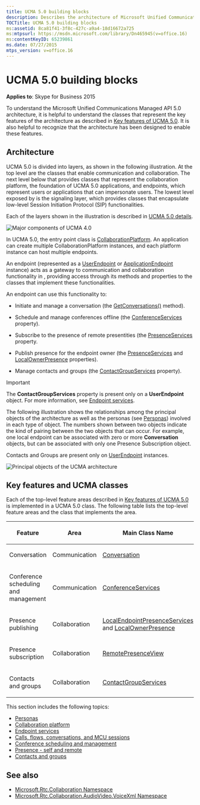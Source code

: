 ```yaml
---
title: UCMA 5.0 building blocks
description: Describes the architecture of Microsoft Unified Communications Managed 5.0, which includes communication, collaboration, platform and endpoints, and signaling.
TOCTitle: UCMA 5.0 building blocks
ms:assetid: 8ca81f41-3f8c-427c-a9a4-18d16672a725
ms:mtpsurl: https://msdn.microsoft.com/library/Dn465945(v=office.16)
ms:contentKeyID: 65239861
ms.date: 07/27/2015
mtps_version: v=office.16
---
```


# UCMA 5.0 building blocks

**Applies to**: Skype for Business 2015

To understand the Microsoft Unified Communications Managed API 5.0 architecture, it is helpful to understand the classes that represent the key features of the architecture as described in [Key features of UCMA 5.0](key-features-of-ucma-5-0.md). It is also helpful to recognize that the architecture has been designed to enable these features.

## Architecture

UCMA 5.0 is divided into layers, as shown in the following illustration. At the top level are the classes that enable communication and collaboration. The next level below that provides classes that represent the collaboration platform, the foundation of UCMA 5.0 applications, and endpoints, which represent users or applications that can impersonate users. The lowest level exposed by is the signaling layer, which provides classes that encapsulate low-level Session Initiation Protocol (SIP) functionalities.

Each of the layers shown in the illustration is described in [UCMA 5.0 details](ucma-5-0-details.md).

![Major components of UCMA 4.0](images/Dn465945.UCMA-Blocks(Office.16).png "Major components of UCMA 4.0")

In UCMA 5.0, the entry point class is [CollaborationPlatform](/dotnet/api/microsoft.rtc.collaboration.collaborationplatform&preserve-view=true). An application can create multiple CollaborationPlatform instances, and each platform instance can host multiple endpoints.

An endpoint (represented as a [UserEndpoint](/dotnet/api/microsoft.rtc.collaboration.userendpoint&preserve-view=true) or [ApplicationEndpoint](/dotnet/api/microsoft.rtc.collaboration.applicationendpoint&preserve-view=true) instance) acts as a gateway to communication and collaboration functionality in , providing access through its methods and properties to the classes that implement these functionalities.

An endpoint can use this functionality to:


- Initiate and manage a conversation (the [GetConversations()](https://msdn.microsoft.com/library/hh349978\(v=office.16\)) method).

- Schedule and manage conferences offline (the [ConferenceServices](https://msdn.microsoft.com/library/hh161814\(v=office.16\)) property).

- Subscribe to the presence of remote presentities (the [PresenceServices](https://msdn.microsoft.com/library/hh384331\(v=office.16\)) property.

- Publish presence for the endpoint owner (the [PresenceServices](https://msdn.microsoft.com/library/hh384331\(v=office.16\)) and [LocalOwnerPresence](https://msdn.microsoft.com/library/hh348476\(v=office.16\)) properties).

- Manage contacts and groups (the [ContactGroupServices](https://msdn.microsoft.com/library/hh383122\(v=office.16\)) property).
    
> [!IMPORTANT]
> The **ContactGroupServices** property is present only on a **UserEndpoint** object. For more information, see [Endpoint services](endpoint-services.md).


The following illustration shows the relationships among the principal objects of the architecture as well as the personas (see [Personas](personas.md)) involved in each type of object. The numbers shown between two objects indicate the kind of pairing between the two objects that can occur. For example, one local endpoint can be associated with zero or more **Conversation** objects, but can be associated with only one Presence Subscription object.

Contacts and Groups are present only on [UserEndpoint](/dotnet/api/microsoft.rtc.collaboration.userendpoint&preserve-view=true) instances.

![Principal objects of the UCMA architecture](images/Dn465945.UcmaArch01(Office.16).jpg "Principal objects of the UCMA architecture")

## Key features and UCMA classes

Each of the top-level feature areas described in [Key features of UCMA 5.0](key-features-of-ucma-5-0.md) is implemented in a UCMA 5.0 class. The following table lists the top-level feature areas and the class that implements the area.

<table>
<colgroup>
<col />
<col />
<col />
</colgroup>
<thead>
<tr class="header">
<th><p>Feature</p></th>
<th><p>Area</p></th>
<th><p>Main Class Name</p></th>
</tr>
</thead>
<tbody>
<tr class="odd">
<td><p>Conversation</p></td>
<td><p>Communication</p></td>
<td><p><a href="https://msdn.microsoft.com/library/hh349224(v=office.16)">Conversation</a></p></td>
</tr>
<tr class="even">
<td><p>Conference scheduling and management</p></td>
<td><p>Communication</p></td>
<td><p><a href="https://msdn.microsoft.com/library/hh348907(v=office.16)">ConferenceServices</a></p></td>
</tr>
<tr class="odd">
<td><p>Presence publishing</p></td>
<td><p>Collaboration</p></td>
<td><p><a href="https://msdn.microsoft.com/library/hh350157(v=office.16)">LocalEndpointPresenceServices</a> and <a href="https://msdn.microsoft.com/library/hh382370(v=office.16)">LocalOwnerPresence</a></p></td>
</tr>
<tr class="even">
<td><p>Presence subscription</p></td>
<td><p>Collaboration</p></td>
<td><p><a href="https://msdn.microsoft.com/library/hh381152(v=office.16)">RemotePresenceView</a></p></td>
</tr>
<tr class="odd">
<td><p>Contacts and groups</p></td>
<td><p>Collaboration</p></td>
<td><p><a href="https://msdn.microsoft.com/library/hh381099(v=office.16)">ContactGroupServices</a></p></td>
</tr>
</tbody>
</table>

This section includes the following topics:

- [Personas](personas.md)
- [Collaboration platform](collaboration-platform.md)
- [Endpoint services](endpoint-services.md)
- [Calls, flows, conversations, and MCU sessions](calls-flows-conversations-and-mcu-sessions.md)
- [Conference scheduling and management](conference-scheduling-and-management.md)
- [Presence - self and remote](presence-self-and-remote.md)
- [Contacts and groups](contacts-and-groups.md)


## See also

- [Microsoft.Rtc.Collaboration Namespace](/dotnet/api/microsoft.rtc.collaboration?view=ucma-api)
- [Microsoft.Rtc.Collaboration.AudioVideo.VoiceXml Namespace](/dotnet/api/Microsoft.Rtc.Collaboration.AudioVideo.VoiceXml&preserve-view=true)
